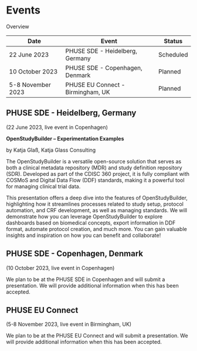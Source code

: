 # Events

Overview

Date | Event | Status 
-- | -- | -- 
22 June 2023 | PHUSE SDE  - Heidelberg, Germany | Scheduled
10 October 2023 | PHUSE SDE  - Copenhagen, Denmark | Planned
5-8 November 2023 | PHUSE EU Connect - Birmingham, UK | Planned

## PHUSE SDE  - Heidelberg, Germany

(22 June 2023, live event in Copenhagen)

**OpenStudyBuilder – Experimentation Examples**

by Katja Glaß, Katja Glass Consulting

The OpenStudyBuilder is a versatile open-source solution that serves as both a clinical metadata repository (MDR) and study definition repository (SDR). Developed as part of the CDISC 360 project, it is fully compliant with COSMoS and Digital Data Flow (DDF) standards, making it a powerful tool for managing clinical trial data.

This presentation offers a deep dive into the features of OpenStudyBuilder, highlighting how it streamlines processes related to study setup, protocol automation, and CRF development, as well as managing standards. We will demonstrate how you can leverage OpenStudyBuilder to explore dashboards based on biomedical concepts, export information in DDF format, automate protocol creation, and much more. You can gain valuable insights and inspiration on how you can benefit and collaborate!

## PHUSE SDE  - Copenhagen, Denmark

(10 October 2023, live event in Copenhagen)

We plan to be at the PHUSE SDE in Copenhagen and will submit a presentation. We will provide additional information when this has been accepted.

## PHUSE EU Connect

(5-8 November 2023, live event in Birmingham, UK)

We plan to be at the PHUSE EU Connect and will submit a presentation. We will provide additional information when this has been accepted.
